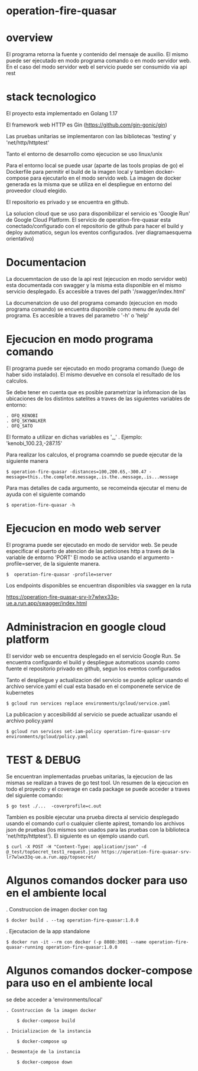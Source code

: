 # operation-fire-quasar

# overview

El programa retorna la fuente y contenido del mensaje de auxilio​. El mismo puede ser ejecutado en modo programa comando o en modo servidor web. En el caso del modo servidor web el servicio puede ser consumido via api rest 


# stack tecnologico

El proyecto esta implementado en Golang 1.17

El framework web HTTP es Gin (https://github.com/gin-gonic/gin)

Las pruebas unitarias se implementaron con las bibliotecas 'testing' y 'net/http/httptest'

Tanto el entorno de desarrollo como ejecucion se uso linux/unix

Para el entorno local se puede usar (aparte de las tools propias de go) el Dockerfile para permitir el build de la imagen local y tambien docker-compose para ejecutarlo en el modo servido web. La imagen de docker generada es la misma que se utiliza en el despliegue en entorno del proveedor cloud elegido. 

El repositorio es privado y se encuentra en github.

La solucion cloud que se uso para disponibilizar el servicio es 'Google Run' de Google Cloud Platform. El servicio de operation-fire-quasar esta conectado/configurado con el repositorio de github para hacer el build y deploy automatico, segun los eventos configurados. (ver diagramaesquema orientativo)

# Documentacion 

La docuemntacion de uso de la api rest (ejecucion en modo servidor web) esta documentada con swagger y la misma esta disponible en el mismo servicio desplegado. Es accesible a traves del path '/swagger/index.html'

La documenatcion de uso del programa comando (ejecucion en modo programa comando) se encuentra disponible como menu de ayuda del programa. Es accesible a traves del parametro '-h' o 'help'


# Ejecucion en modo programa comando

El programa puede ser ejecutado en modo programa comando (luego de haber sido instalado). El mismo devuelve en consola el resultado de los calculos. 

Se debe tener en cuenta que es posible parametrizar la infomacion de las ubicaciones de los distintos satelites a traves de las siguientes variables de entorno:

    . OFQ_KENOBI
    . OFQ_SKYWALKER
    . OFQ_SATO

El formato a utilizar en dichas variables es '<name>_<xcoord>,<ycoord>' . Ejemplo: 'kenobi_100.23,-287.15'
 
Para realizar los calculos, el programa coamndo se puede ejecutar de la siguiente manera

    $ operation-fire-quasar -distances=100,200.65,-300.47 -message=this..the.complete.message,.is.the..message,.is...message

Para mas detalles de cada argumento, se recomeinda ejecutar el menu de ayuda con el siguiente comando

    $ operation-fire-quasar -h

# Ejecucion en modo web server

El programa puede ser ejecutado en modo de servidor web. Se peude especificar el puerto de atencion de las peticiones http a traves de la variable de entorno 'PORT'
El modo se activa usando el argumento -profile=server, de la siguiente manera.

    $  operation-fire-quasar -profile=server

Los endpoints disponibles se encuentran disponibles via swagger en la ruta 

https://operation-fire-quasar-srv-lr7wlwx33q-ue.a.run.app/swagger/index.html


# Administracion en google cloud platform

El servidor web se encuentra desplegado en el servicio Google Run. Se encuentra configuardo el build y despliegue automaticos usando como fuente el repositorio privado en github, segun los eventos configurados   

Tanto el despliegue y actualizacion del servicio se puede aplicar usando el archivo service.yaml el cual esta basado en el componenete service de kubernetes 
    
    $ gcloud run services replace environments/gcloud/service.yaml

La publicacion y accesibilidd al servicio se puede actualizar usando el archivo policy.yaml
    
    $ gcloud run services set-iam-policy operation-fire-quasar-srv environments/gcloud/policy.yaml

# TEST & DEBUG

Se encuentran implementadas pruebas unitarias, la ejecucion de las mismas se realizan a traves de go test tool. Un resumen de la ejecucion en todo el proyecto y el coverage en cada package se puede acceder a traves del siguiente comando:

    $ go test ./...  -coverprofile=c.out

Tambien es posible ejecutar una prueba directa al servicio desplegado usando el comando curl o cualquier cliente apirest, tomando los archivos json de pruebas (los mismos son usados para las pruebas con la biblioteca 'net/http/httptest'). El siguiente es un ejemplo usando curl.

    $ curl -X POST -H "Content-Type: application/json" -d @_test/topSecret_test1_request.json https://operation-fire-quasar-srv-lr7wlwx33q-ue.a.run.app/topsecret/


# Algunos comandos docker para uso en el ambiente local

. Construccion de imagen docker con tag 
    
    $ docker build . --tag operation-fire-quasar:1.0.0

. Ejecutacion de la app standalone
    
    $ docker run -it --rm con docker (-p 8080:3001 --name operation-fire-quasar-running operation-fire-quasar:1.0.0

# Algunos comandos docker-compose para uso en el ambiente local

se debe acceder a 'environments/local'

    . Cosntruccion de la imagen docker
        
        $ docker-compose build

    . Inicializacion de la instancia
        
        $ docker-compose up

    . Desmontaje de la instancia
        
        $ docker-compose down
